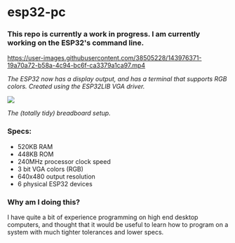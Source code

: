 # esp32-pc

### This repo is currently a work in progress. I am currently working on the ESP32's command line.

https://user-images.githubusercontent.com/38505228/143976371-19a70a72-b58a-4c94-bc6f-ca3379a1ca97.mp4

*The ESP32 now has a display output, and has a terminal that supports RGB colors. Created using the ESP32LIB VGA driver.*

![](https://user-images.githubusercontent.com/38505228/144167428-088d1632-fae3-4c4d-85c9-6f3da6e88e04.jpg)

*The (totally tidy) breadboard setup.*

### Specs:

- 520KB RAM
- 448KB ROM
- 240MHz processor clock speed
- 3 bit VGA colors (RGB)
- 640x480 output resolution
- 6 physical ESP32 devices

### Why am I doing this?

I have quite a bit of experience programming on high end desktop computers, and thought that it would be useful to learn how to program on a system with much tighter tolerances and lower specs.

